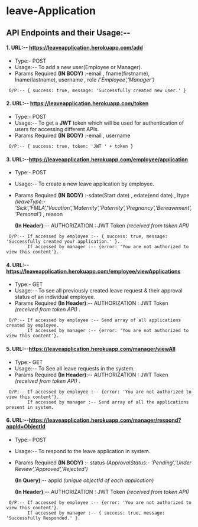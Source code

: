 # leave-Application

 ## API Endpoints and their Usage:--
 
 #### 1. URL:-- https://leaveapplication.herokuapp.com/add 
 * Type:- POST
 * Usage:-- To add a new user(Employee or Manager). 
 * Params Required **(IN BODY)** :-email , fname(firstname), lname(lastname), username , role *('Employee','Manager')*  
```
 O/P:-- { success: true, message: 'Successfully created new user.' }
 ````
 #### 2. URL:-- https://leaveapplication.herokuapp.com/token
 * Type:- POST
 * Usage:-- To get a **JWT** token which will be used for authentication of users for accessing different APIs.
 * Params Required **(IN BODY)** :-email , username  
```
 O/P:-- { success: true, token: 'JWT ' + token }
 ````
 #### 3. URL:--https://leaveapplication.herokuapp.com/employee/application
 * Type:- POST
 * Usage:-- To create a new leave application by employee.
 * Params Required **(IN BODY)** :-sdate(Start date) , edate(end date) , ltype *(leaveType:-'Sick','FMLA','Vacation','Maternity','Paternity','Pregnancy','Bereavement','Personal')* ,  reason
     
     **(In Header)**:-- AUTHORIZATION : JWT Token *(received from token API)*
```
 O/P:-- If accessed by employee :-- { success: true, message: 'Successfully created your application.' }.
        If accessed by manager :-- {error: 'You are not authorized to view this content'}.
 ````
  #### 4. URL:--https://leaveapplication.herokuapp.com/employee/viewApplications
 * Type:- GET
 * Usage:-- To see all previously created leave request & their approval status of an individual employee.
 * Params Required **(In Header)**:-- AUTHORIZATION : JWT Token *(received from token API)* .
```
 O/P:-- If accessed by employee :-- Send array of all applications created by employee.
        If accessed by manager :-- {error: 'You are not authorized to view this content'}.
 ````
 #### 5. URL:--https://leaveapplication.herokuapp.com/manager/viewAll
 * Type:- GET
 * Usage:-- To See all leave requests in the system.
 * Params Required **(In Header)**:-- AUTHORIZATION : JWT Token *(received from token API)* .
```
 O/P:-- If accessed by employee :-- {error: 'You are not authorized to view this content'}.
        If accessed by manager :-- Send array of all the applications present in system.
 ````
 #### 6. URL:--https://leaveapplication.herokuapp.com/manager/respond?appId=ObjectId
 * Type:- POST
 * Usage:-- To respond to the leave application in system.
 * Params Required **(IN BODY)** :- status *(ApprovalStatus:- 'Pending','Under Review','Approved','Rejected')* 
     
     **(In Query)**:-- appId *(unique objectId of each application)*
      
     **(In Header)**:-- AUTHORIZATION : JWT Token *(received from token API)*
```
 O/P:-- If accessed by employee :-- {error: 'You are not authorized to view this content'}.
        If accessed by manager :-- { success: true, message: 'Successfully Responded.' }.
 ````
 
